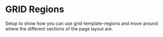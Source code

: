 # GRID Regions

Setup to show how you can use grid-template-regions and move around where the different sections of the page layout are.

